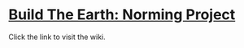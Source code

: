 # [Build The Earth: Norming Project](https://pxnt.github.io/BTEN/)

Click the link to visit the wiki.
